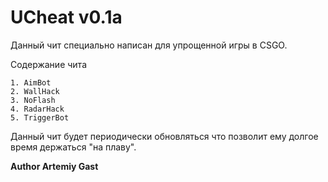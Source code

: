 # UCheat v0.1a 
Данный чит специально написан для упрощенной игры в CSGO.

Содержание чита
```
1. AimBot
2. WallHack
3. NoFlash
4. RadarHack
5. TriggerBot
```
Данный чит будет периодически обновляться что позволит ему долгое время держаться "на плаву".


__Author Artemiy Gast__
